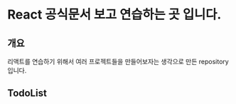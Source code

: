 # React 공식문서 보고 연습하는 곳 입니다.


## 개요
리액트를 연습하기 위해서 여러 프로젝트들을 만들어보자는 생각으로 만든 repository입니다.


## TodoList

